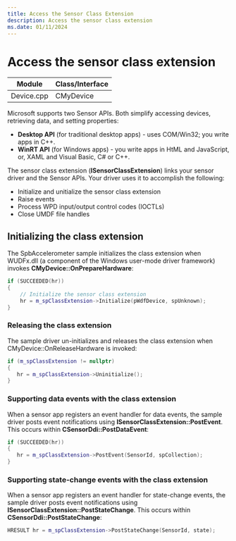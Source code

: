 ```yaml
---
title: Access the Sensor Class Extension
description: Access the sensor class extension
ms.date: 01/11/2024
---
```


# Access the sensor class extension

| Module     | Class/Interface |
|------------|-----------------|
| Device.cpp | CMyDevice       |

Microsoft supports two Sensor APIs. Both simplify accessing devices, retrieving data, and setting properties:

- **Desktop API** (for traditional desktop apps) - uses COM/Win32; you write apps in C++.
- **WinRT API** (for Windows apps) - you write apps in HtML and JavaScript, or, XAML and Visual Basic, C# or C++.

The sensor class extension (**ISensorClassExtension**) links your sensor driver and the Sensor APIs. Your driver uses it to accomplish the following:

- Initialize and unitialize the sensor class extension
- Raise events
- Process WPD input/output control codes (IOCTLs)
- Close UMDF file handles

## Initializing the class extension

The SpbAccelerometer sample initializes the class extension when WUDFx.dll (a component of the Windows user-mode driver framework) invokes **CMyDevice::OnPrepareHardware**:

```cpp
if (SUCCEEDED(hr))
{
    // Initialize the sensor class extension
    hr = m_spClassExtension->Initialize(pWdfDevice, spUnknown);
}
```

### Releasing the class extension

The sample driver un-initializes and releases the class extension when CMyDevice::OnReleaseHardware is invoked:

```cpp
if (m_spClassExtension != nullptr)
{
   hr = m_spClassExtension->Uninitialize();
}
```

### Supporting data events with the class extension

When a sensor app registers an event handler for data events, the sample driver posts event notifications using **ISensorClassExtension::PostEvent**. This occurs within **CSensorDdi::PostDataEvent**:

```cpp
if (SUCCEEDED(hr))
{
   hr = m_spClassExtension->PostEvent(SensorId, spCollection);
}
```

### Supporting state-change events with the class extension

When a sensor app registers an event handler for state-change events, the sample driver posts event notifications using **ISensorClassExtension::PostStateChange**. This occurs within **CSensorDdi::PostStateChange**:

```cpp
HRESULT hr = m_spClassExtension->PostStateChange(SensorId, state);
```
